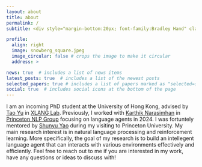 ```yaml
---
layout: about
title: about
permalink: /
subtitle: <div style="margin-bottom:20px; font-family:Bradley Hand" class="motto">In me the tiger sniffs the rose</div>

profile:
  align: right
  image: snowberg_square.jpeg
  image_circular: false # crops the image to make it circular
  address: >

news: true  # includes a list of news items
latest_posts: true  # includes a list of the newest posts
selected_papers: true # includes a list of papers marked as "selected={true}"
social: true  # includes social icons at the bottom of the page
---
```


 I am an incoming PhD student at the University of Hong Kong, advised by [Tao Yu](https://taoyds.github.io/) in [XLANG Lab](https://xlang.ai/). Previously, I worked with [Karthik Narasimhan](https://www.cs.princeton.edu/~karthikn/) in [Princeton NLP Group](https://princeton-nlp.github.io/) focusing on language agents in 2024. I was fortuntely mentored by [Shunyu Yao](https://ysymyth.github.io/) during my visiting to Princeton University. My main research interest is in natural language processing and reinforcement learning. More specifically, the goal of my research is to build an intellegent language agent that can interacts with various environments effectively and efficiently. Feel free to reach out to me if you are interested in my work, have any questions or ideas to discuss with!
